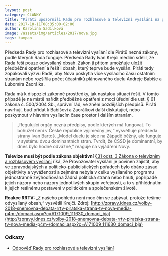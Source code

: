 ```yaml
---
layout: post
category: CLANKY
title: "Piráti upozornili Radu pro rozhlasové a televizní vysílání na pravomoc, kterou neví, že má."
date: 2017-10-11T08:35:00+02:00
author: Karolína Sadílková
image: /assets/img/articles/2017/nova.jpg
tags: kampan
---
```

 
Předseda Rady pro rozhlasové a televizní vysílání dle Pirátů nezná zákony, podle kterých Rada funguje. Předseda Rady Ivan Krejčí médiím sdělil, že Rada řeší pouze odvysílaný obsah. Zákon jí přitom umožňuje uložit předběžné opatření a řešit i obsah, který teprve bude vysílán. Piráti tedy zopakovali výzvu Radě, aby Nova poskytla více vysílacího času ostatním stranám nebo rozšířila počet účastníků plánovaného duelu Andreje Babiše a Lubomíra Zaorálka.
 
Rada má k dispozici zákonné prostředky, jak nastalou situaci řešit. V tomto případě je na místě nařídit předběžné opatření z moci úřední dle ust. § 61 zákona č. 500/2004 Sb., správní řád, ve znění pozdějších předpisů. Piráti navrhují, buď přidat k Babišovi a Zaorálkovi další diskutující, nebo poskytnout v hlavním vysílacím čase prostor i dalším stranám.
 
> „Regulující orgán nezná předpisy, podle kterých má fungovat. To bohužel není v České republice výjimečný jev,“ vysvětluje předseda strany Ivan Bartoš. „Model duelu je sice na Západě běžný, ale funguje v systému dvou dominantních stran. Tvrdit, že ČSSD je dominantní, by dnes bylo hodně odvážné,“ reaguje na vyjádření Novy.
 
**Televize musí být podle zákona objektivní**
[§31 odst. 3 Zákona o televizním a rozhlasovém vysílání](https://www.zakonyprolidi.cz/cs/2001-231#cast5-hlava1) říká, že Provozovatel vysílání je povinen zajistit, aby ve zpravodajských a politicko-publicistických pořadech bylo dbáno zásad objektivity a vyváženosti a zejména nebyla v celku vysílaného programu jednostranně zvýhodňována žádná politická strana nebo hnutí, popřípadě jejich názory nebo názory jednotlivých skupin veřejnosti, a to s přihlédnutím k jejich reálnému postavení v politickém a společenském životě.
 
**Reakce RRTV:**
„Z našeho pohledu není moc čím se zabývat, protože řešíme odvysílaný obsah,“ vysvětlil Krejčí.
Zdroj: [http://zpravy.idnes.cz/volby-2018-snemovna-debata-rrtv-piratska-strana-tv-nova-media-p4m-/domaci.aspx?c=A171009_111630_domaci_bja](http://zpravy.idnes.cz/volby-2018-snemovna-debata-rrtv-piratska-strana-tv-nova-media-p4m-/domaci.aspx?c=A171009_111630_domaci_bja)

### Odkazy

* [Odpověď Rady pro rozhlasové a televizní vysílání](https://github.com/pirati-web/pirati.cz/blob/gh-pages/assets/pdf/podnet-rrtv.pdf)
